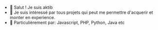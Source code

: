 - 👋 Salut ! Je suis aktib
- 👀 Je suis intéressé par tous projets qui peut me permettre d'acquerir et monter en experience.
- 🌱 Particulièrement par: Javascript, PHP, Python, Java etc

<!---

--->
